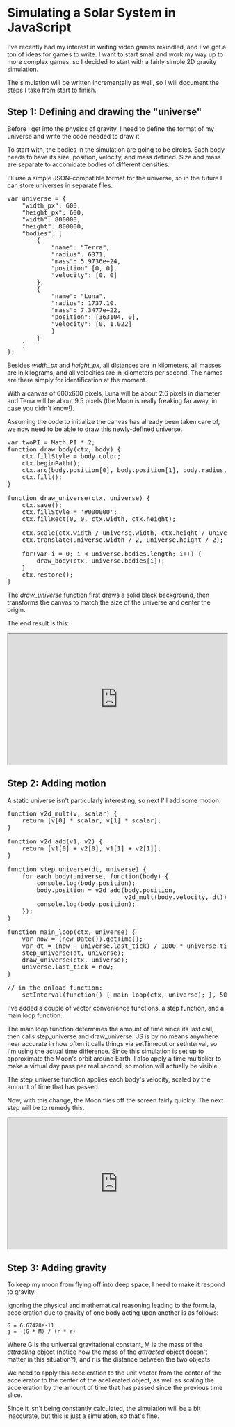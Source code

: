 Simulating a Solar System in JavaScript
=======================================

I've recently had my interest in writing video games rekindled, and
I've got a ton of ideas for games to write. I want to start small and
work my way up to more complex games, so I decided to start with a
fairly simple 2D gravity simulation.

The simulation will be written incrementally as well, so I will
document the steps I take from start to finish.


Step 1: Defining and drawing the "universe"
-------------------------------------------

Before I get into the physics of gravity, I need to define the format
of my universe and write the code needed to draw it.

To start with, the bodies in the simulation are going to be
circles. Each body needs to have its size, position, velocity, and
mass defined. Size and mass are separate to accomidate bodies of
different densities.

I'll use a simple JSON-compatible format for the universe, so in the
future I can store universes in separate files.

<pre lang="javascript">
var universe = {
    "width_px": 600,
    "height_px": 600,
    "width": 800000,
    "height": 800000,
    "bodies": [
        {
            "name": "Terra",
            "radius": 6371,
            "mass": 5.9736e+24,
            "position" [0, 0],
            "velocity": [0, 0]
        },
        {
            "name": "Luna",
            "radius": 1737.10,
            "mass": 7.3477e+22,
            "position": [363104, 0],
            "velocity": [0, 1.022]
            }
        }
    ]
};
</pre>

Besides *width_px* and *height_px*, all distances are in kilometers,
all masses are in kilograms, and all velocities are in kilometers per
second. The names are there simply for identification at the moment.

With a canvas of 600x600 pixels, Luna will be about 2.6 pixels in
diameter and Terra will be about 9.5 pixels (the Moon is really
freaking far away, in case you didn't know!).

Assuming the code to initialize the canvas has already been taken care
of, we now need to be able to draw this newly-defined universe.

<pre lang="javascript">
var twoPI = Math.PI * 2;
function draw_body(ctx, body) {
    ctx.fillStyle = body.color;
    ctx.beginPath();
    ctx.arc(body.position[0], body.position[1], body.radius, 0, twoPI, false);
    ctx.fill();
}

function draw_universe(ctx, universe) {
    ctx.save();
    ctx.fillStyle = '#000000';
    ctx.fillRect(0, 0, ctx.width, ctx.height);

    ctx.scale(ctx.width / universe.width, ctx.height / universe.height);
    ctx.translate(universe.width / 2, universe.height / 2);

    for(var i = 0; i < universe.bodies.length; i++) {
        draw_body(ctx, universe.bodies[i]);
    }
    ctx.restore();
}
</pre>

The *draw_universe* function first draws a solid black background,
then transforms the canvas to match the size of the universe and
center the origin.

The end result is this:

<iframe style="width: 100%; height: 300px" src="http://jsfiddle.net/misterpib/W6Ltn/embedded/"></iframe>


Step 2: Adding motion
---------------------

A static universe isn't particularly interesting, so next I'll add
some motion.

<pre lang="javascript">
function v2d_mult(v, scalar) {
    return [v[0] * scalar, v[1] * scalar];
}

function v2d_add(v1, v2) {
    return [v1[0] + v2[0], v1[1] + v2[1]];
}

function step_universe(dt, universe) {
    for_each_body(universe, function(body) {
        console.log(body.position);
        body.position = v2d_add(body.position,
                                v2d_mult(body.velocity, dt));
        console.log(body.position);
    });
}

function main_loop(ctx, universe) {
    var now = (new Date()).getTime();
    var dt = (now - universe.last_tick) / 1000 * universe.time_multiplier;
    step_universe(dt, universe);
    draw_universe(ctx, universe);
    universe.last_tick = now;
}

// in the onload function:
    setInterval(function() { main_loop(ctx, universe); }, 50);
</pre>

I've added a couple of vector convenience functions, a step function,
and a main loop function.

The main loop function determines the amount of time since its last
call, then calls step_universe and draw_universe. JS is by no means
anywhere near accurate in how often it calls things via setTimeout or
setInterval, so I'm using the actual time difference. Since this
simulation is set up to approximate the Moon's orbit around Earth, I
also apply a time multiplier to make a virtual day pass per real
second, so motion will actually be visible.

The step_universe function applies each body's velocity, scaled by the
amount of time that has passed.

Now, with this change, the Moon flies off the screen fairly
quickly. The next step will be to remedy this.

<iframe style="width: 100%; height: 300px" src="http://jsfiddle.net/misterpib/puy8r/1/embedded/"></iframe>


Step 3: Adding gravity
----------------------

To keep my moon from flying off into deep space, I need to make it
respond to gravity.

Ignoring the physical and mathematical reasoning leading to the
formula, acceleration due to gravity of one body acting upon another
is as follows:

    G = 6.67428e-11
    g = -(G * M) / (r * r)

Where G is the universal gravitational constant, M is the mass of the
*attracting* object (notice how the mass of the *attracted* object
doesn't matter in this situation?), and r is the distance between the
two objects.

We need to apply this acceleration to the unit vector from the center
of the accelerator to the center of the acellerated object, as well as
scaling the acceleration by the amount of time that has passed since
the previous time slice.

Since it isn't being constantly calculated, the simulation will be a
bit inaccurate, but this is just a simulation, so that's fine.
